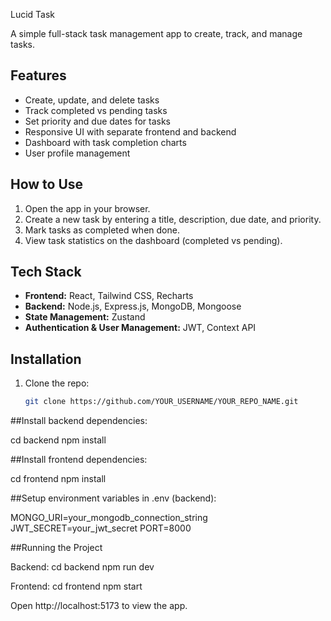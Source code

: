 Lucid Task

A simple full-stack task management app to create, track, and manage tasks.

## Features

- Create, update, and delete tasks
- Track completed vs pending tasks
- Set priority and due dates for tasks
- Responsive UI with separate frontend and backend
- Dashboard with task completion charts
- User profile management

## How to Use

1. Open the app in your browser.
2. Create a new task by entering a title, description, due date, and priority.
3. Mark tasks as completed when done.
4. View task statistics on the dashboard (completed vs pending).

## Tech Stack

- **Frontend:** React, Tailwind CSS, Recharts
- **Backend:** Node.js, Express.js, MongoDB, Mongoose
- **State Management:** Zustand
- **Authentication & User Management:** JWT, Context API

## Installation

1. Clone the repo:  
   ```bash
   git clone https://github.com/YOUR_USERNAME/YOUR_REPO_NAME.git

##Install backend dependencies:

cd backend
npm install

##Install frontend dependencies:

cd frontend
npm install

##Setup environment variables in .env (backend):

MONGO_URI=your_mongodb_connection_string
JWT_SECRET=your_jwt_secret
PORT=8000

##Running the Project

Backend:
cd backend
npm run dev

Frontend:
cd frontend
npm start


Open http://localhost:5173 to view the app.
